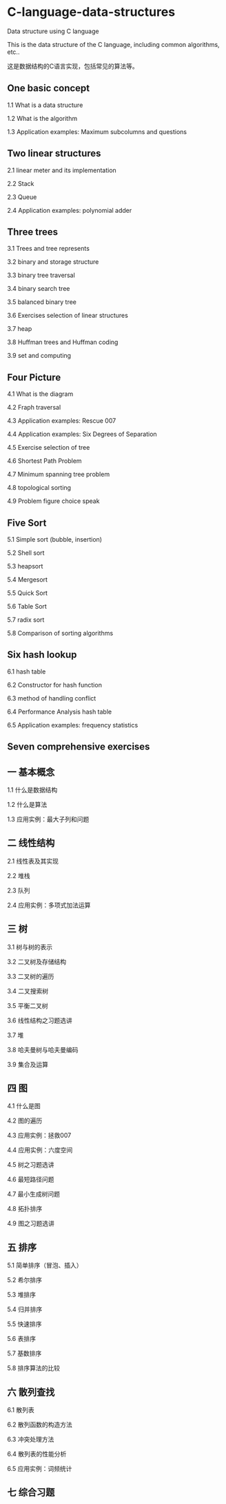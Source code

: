 # C-language-data-structures

Data structure using C language

This is the data structure of the C language, including common algorithms, etc..

这是数据结构的C语言实现，包括常见的算法等。

## One basic concept

1.1 What is a data structure

1.2 What is the algorithm

1.3 Application examples: Maximum subcolumns and questions

## Two linear structures

2.1 linear meter and its implementation

2.2 Stack

2.3 Queue

2.4 Application examples: polynomial adder

## Three trees

3.1 Trees and tree represents

3.2 binary and storage structure

3.3 binary tree traversal

3.4 binary search tree

3.5 balanced binary tree

3.6 Exercises selection of linear structures

3.7 heap

3.8 Huffman trees and Huffman coding

3.9 set and computing

## Four Picture

4.1 What is the diagram

4.2 Fraph traversal

4.3 Application examples: Rescue 007

4.4 Application examples: Six Degrees of Separation

4.5 Exercise selection of tree

4.6 Shortest Path Problem

4.7 Minimum spanning tree problem

4.8 topological sorting

4.9 Problem figure choice speak

## Five Sort

5.1 Simple sort (bubble, insertion)

5.2 Shell sort

5.3 heapsort

5.4 Mergesort

5.5 Quick Sort

5.6 Table Sort

5.7 radix sort

5.8 Comparison of sorting algorithms

## Six hash lookup

6.1 hash table

6.2 Constructor for hash function

6.3 method of handling conflict

6.4 Performance Analysis hash table

6.5 Application examples: frequency statistics

## Seven comprehensive exercises

## 一 基本概念

1.1 什么是数据结构

1.2 什么是算法

1.3 应用实例：最大子列和问题

## 二 线性结构

2.1  线性表及其实现

2.2  堆栈

2.3  队列

2.4  应用实例：多项式加法运算

## 三 树

3.1 树与树的表示

3.2 二叉树及存储结构

3.3 二叉树的遍历

3.4 二叉搜索树

3.5 平衡二叉树

3.6 线性结构之习题选讲

3.7 堆

3.8 哈夫曼树与哈夫曼编码

3.9 集合及运算

## 四 图

4.1 什么是图

4.2 图的遍历

4.3 应用实例：拯救007

4.4 应用实例：六度空间

4.5 树之习题选讲

4.6 最短路径问题

4.7 最小生成树问题

4.8 拓扑排序

4.9 图之习题选讲

## 五 排序

5.1 简单排序（冒泡、插入）

5.2 希尔排序

5.3 堆排序

5.4 归并排序

5.5 快速排序

5.6 表排序

5.7 基数排序

5.8 排序算法的比较

## 六 散列查找

6.1 散列表

6.2 散列函数的构造方法

6.3 冲突处理方法

6.4 散列表的性能分析

6.5 应用实例：词频统计

## 七 综合习题